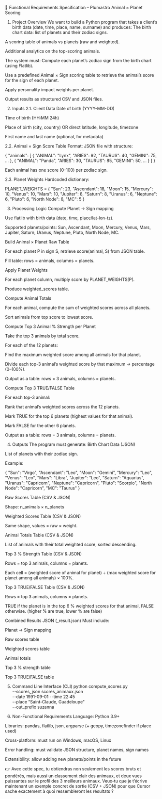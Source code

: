 📄 Functional Requirements Specification – Plumastro Animal × Planet Scoring
1. Project Overview
We want to build a Python program that takes a client’s birth data (date, time, place, name, surname) and produces:
The birth chart data: list of planets and their zodiac signs.


A scoring table of animals vs planets (raw and weighted).


Additional analytics on the top-scoring animals.


The system must:
Compute each planet’s zodiac sign from the birth chart (using Flatlib).


Use a predefined Animal × Sign scoring table to retrieve the animal’s score for the sign of each planet.


Apply personality impact weights per planet.


Output results as structured CSV and JSON files.



2. Inputs
2.1. Client Data
Date of birth (YYYY-MM-DD)


Time of birth (HH:MM 24h)


Place of birth (city, country) OR direct latitude, longitude, timezone


First name and last name (optional, for metadata)


2.2. Animal × Sign Score Table
Format: JSON file with structure:

 {
  "animals": [
    {
      "ANIMAL": "Lynx",
      "ARIES": 92, "TAURUS": 40, "GEMINI": 75, ...
    },
    {
      "ANIMAL": "Panda",
      "ARIES": 30, "TAURUS": 85, "GEMINI": 50, ...
    }
  ]
}


Each animal has one score (0–100) per zodiac sign.


2.3. Planet Weights
Hardcoded dictionary:

 PLANET_WEIGHTS = {
    "Sun": 23, "Ascendant": 18, "Moon": 15,
    "Mercury": 10, "Venus": 10, "Mars": 10,
    "Jupiter": 8, "Saturn": 8, "Uranus": 6,
    "Neptune": 6, "Pluto": 6, "North Node": 6,
    "MC": 5
}



3. Processing Logic
Compute Planet → Sign mapping


Use flatlib with birth data (date, time, place/lat-lon-tz).


Supported planets/points:
 Sun, Ascendant, Moon, Mercury, Venus, Mars, Jupiter, Saturn, Uranus, Neptune, Pluto, North Node, MC.


Build Animal × Planet Raw Table


For each planet P in sign S, retrieve score(animal, S) from JSON table.


Fill table: rows = animals, columns = planets.


Apply Planet Weights


For each planet column, multiply score by PLANET_WEIGHTS[P].


Produce weighted_scores table.


Compute Animal Totals


For each animal, compute the sum of weighted scores across all planets.


Sort animals from top score to lowest score.


Compute Top 3 Animal % Strength per Planet


Take the top 3 animals by total score.


For each of the 12 planets:


Find the maximum weighted score among all animals for that planet.


Divide each top-3 animal’s weighted score by that maximum → percentage (0–100%).


Output as a table: rows = 3 animals, columns = planets.


Compute Top 3 TRUE/FALSE Table


For each top-3 animal:


Rank that animal’s weighted scores across the 12 planets.


Mark TRUE for the top 6 planets (highest values for that animal).


Mark FALSE for the other 6 planets.


Output as a table: rows = 3 animals, columns = planets.



4. Outputs
The program must generate:
Birth Chart Data (JSON)


List of planets with their zodiac sign.


Example:

 {
  "Sun": "Virgo",
  "Ascendant": "Leo",
  "Moon": "Gemini",
  "Mercury": "Leo",
  "Venus": "Leo",
  "Mars": "Libra",
  "Jupiter": "Leo",
  "Saturn": "Aquarius",
  "Uranus": "Capricorn",
  "Neptune": "Capricorn",
  "Pluto": "Scorpio",
  "North Node": "Capricorn",
  "MC": "Taurus"
}


Raw Scores Table (CSV & JSON)


Shape: n_animals × n_planets


Weighted Scores Table (CSV & JSON)


Same shape, values = raw × weight.


Animal Totals Table (CSV & JSON)


List of animals with their total weighted score, sorted descending.


Top 3 % Strength Table (CSV & JSON)


Rows = top 3 animals, columns = planets.


Each cell = (weighted score of animal for planet) ÷ (max weighted score for planet among all animals) × 100%.


Top 3 TRUE/FALSE Table (CSV & JSON)


Rows = top 3 animals, columns = planets.


TRUE if the planet is in the top 6 % weighted scores for that animal, FALSE otherwise. (higher % are true, lower % are false)


Combined Results JSON (_result.json)
 Must include:


Planet → Sign mapping


Raw scores table


Weighted scores table


Animal totals


Top 3 % strength table


Top 3 TRUE/FALSE table



5. Command Line Interface (CLI)
python compute_scores.py \
  --scores_json scores_animaux.json \
  --date 1991-09-01 --time 22:45 \
  --place "Saint-Claude, Guadeloupe" \
  --out_prefix suzanna


6. Non-Functional Requirements
Language: Python 3.9+


Libraries: pandas, flatlib, json, argparse (+ geopy, timezonefinder if place used)


Cross-platform: must run on Windows, macOS, Linux


Error handling: must validate JSON structure, planet names, sign names


Extensibility: allow adding new planets/points in the future



👉 Avec cette spec, tu obtiendras non seulement les scores bruts et pondérés, mais aussi un classement clair des animaux, et deux vues puissantes sur le profil des 3 meilleurs animaux.
Veux-tu que je t’écrive maintenant un exemple concret de sortie (CSV + JSON) pour que Cursor sache exactement à quoi ressembleront les résultats ?

